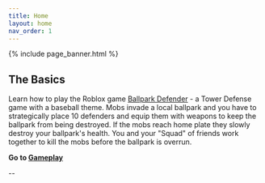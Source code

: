 ```yaml
---
title: Home
layout: home
nav_order: 1
---
```

{% include page_banner.html %}
## The Basics

Learn how to play the Roblox game [Ballpark Defender](https://www.roblox.com/games/12117545162/Ballpark-Defender) - a Tower Defense game with a baseball theme. Mobs invade a local ballpark and you have to strategically place 10 defenders and equip them with weapons to keep the ballpark from being destroyed. If the mobs reach home plate they slowly destroy your ballpark's health. You and your "Squad" of friends work together to kill the mobs before the ballpark is overrun.

**Go to [Gameplay](/gameplay.md)**

--

[Just the Docs]: https://just-the-docs.github.io/just-the-docs/

